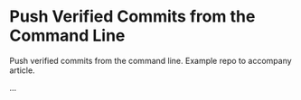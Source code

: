 # Push Verified Commits from the Command Line

Push verified commits from the command line.  Example repo to accompany article.

...
